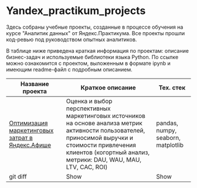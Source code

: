 # Yandex_practikum_projects
Здесь собраны учебные проекты, созданные в процессе обучения на курсе "Аналитик данных" от Яндекс.Практикума.
Все проекты прошли код-ревью под руководством опытных аналитиков.

В таблице ниже приведена краткая информация по проектам: описание бизнес-задач и используемые библиотеки языка Python.
По ссылке можно ознакомится с проектом, выложенным в формате ipynb и имеющим readme-файл с подробным описанием.

| Название проеĸта | Кратĸое описание | Тех. стеĸ |
| --- | --- | --- |
| [Оптимизация маркетинговых затрат в Яндекс.Афише](../tree/main/marketing_costs_optimization) | Оценка и выбор перспективных маркетинговых источников на основе анализа метрик активности пользователей, приносимой выручки и стоимости привлечения клиентов (когортный анализ, метрики: DAU, WAU, MAU, LTV, CAC, ROI) |  pandas, numpy, seaborn, matplotlib |
| git diff | Show | Show |

